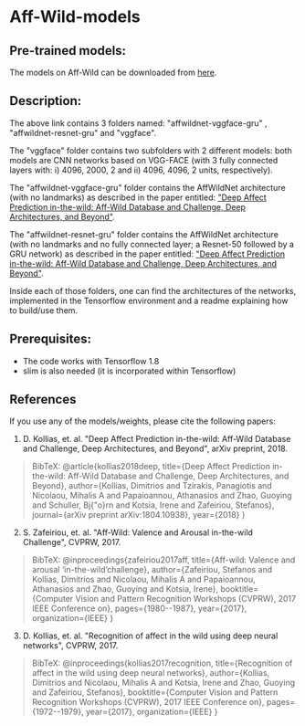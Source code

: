 # Aff-Wild-models


## Pre-trained models:
The models on Aff-Wild can be downloaded from [here](https://drive.google.com/open?id=1xkVK92XLZOgYlpaRpG_-WP0Elzg4ewpw).

## Description:
The above link contains 3 folders named: "affwildnet-vggface-gru" , "affwildnet-resnet-gru" and "vggface".

The "vggface" folder contains two subfolders with 2 different models: both models are CNN networks based on VGG-FACE (with 3 fully connected layers with: i) 4096, 2000, 2 and ii) 4096, 4096,  2 units, respectively).

The "affwildnet-vggface-gru" folder contains the AffWildNet architecture (with no landmarks) as described in the paper entitled: ["Deep Affect Prediction in-the-wild: Aff-Wild Database and Challenge, Deep Architectures, and Beyond"](https://arxiv.org/pdf/1804.10938.pdf).

The "affwildnet-resnet-gru" folder contains the AffWildNet architecture (with no landmarks and no fully connected layer; a Resnet-50 followed by a GRU network) as described in the paper entitled: ["Deep Affect Prediction in-the-wild: Aff-Wild Database and Challenge, Deep Architectures, and Beyond"](https://arxiv.org/pdf/1804.10938.pdf).

Inside each of those folders, one can find the architectures of the networks, implemented in the Tensorflow environment and a readme explaining how to build/use them.


## Prerequisites:

- The code works with Tensorflow 1.8
- slim is also needed (it is incorporated within Tensorflow)

## References

If you use any of the models/weights, please cite the following papers:

1.   D. Kollias, et. al. "Deep Affect Prediction in-the-wild: Aff-Wild Database and Challenge, Deep Architectures, and Beyond", arXiv preprint, 2018.

> BibTeX:
> @article{kollias2018deep, title={Deep Affect Prediction in-the-wild: Aff-Wild Database and Challenge, Deep Architectures, and Beyond}, author={Kollias, Dimitrios and Tzirakis, Panagiotis and Nicolaou, Mihalis A and Papaioannou, Athanasios and Zhao, Guoying and Schuller, Bj{\"o}rn and Kotsia, Irene and Zafeiriou, Stefanos}, journal={arXiv preprint arXiv:1804.10938}, year={2018} }

2.  S. Zafeiriou, et. al. "Aff-Wild: Valence and Arousal in-the-wild Challenge", CVPRW, 2017.

> BibTeX:
>@inproceedings{zafeiriou2017aff, title={Aff-wild: Valence and arousal ‘in-the-wild’challenge}, author={Zafeiriou, Stefanos and Kollias, Dimitrios and Nicolaou, Mihalis A and Papaioannou, Athanasios and Zhao, Guoying and Kotsia, Irene}, booktitle={Computer Vision and Pattern Recognition Workshops (CVPRW), 2017 IEEE Conference on}, pages={1980--1987}, year={2017}, organization={IEEE} }

3. D. Kollias, et. al. "Recognition of affect in the wild using deep neural networks", CVPRW, 2017.

> BibTeX:
>@inproceedings{kollias2017recognition,
  title={Recognition of affect in the wild using deep neural networks},
  author={Kollias, Dimitrios and Nicolaou, Mihalis A and Kotsia, Irene and Zhao, Guoying and Zafeiriou, Stefanos},
  booktitle={Computer Vision and Pattern Recognition Workshops (CVPRW), 2017 IEEE Conference on},
  pages={1972--1979},
  year={2017},
  organization={IEEE}
}
